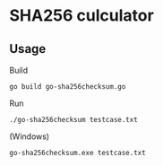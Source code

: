 # SHA256 culculator

## Usage
Build
``` 
go build go-sha256checksum.go
```

Run
```
./go-sha256checksum testcase.txt
```
(Windows)
```
go-sha256checksum.exe testcase.txt
```